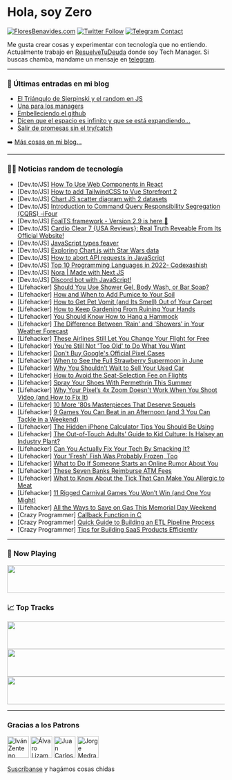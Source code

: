 # Hola, soy Zero

[![FloresBenavides.com](https://img.shields.io/website?down_message=oops&label=MiBlog&style=for-the-badge&up_message=online&url=https%3A%2F%2Ffloresbenavides.com)](https://floresbenavides.com) [![Twitter Follow](https://img.shields.io/twitter/follow/ZeroDragon?color=%231DA1F2&label=Follow&logo=twitter&logoColor=ffffff&style=for-the-badge)](https://twitter.com/zerodragon) [![Telegram Contact](https://img.shields.io/badge/escr%C3%ADbeme-ZeroDragon-%2326A5E4?style=for-the-badge&logo=telegram)](https://t.me/zerodragon)

Me gusta crear cosas y experimentar con tecnología que no entiendo.
Actualmente trabajo en [ResuelveTuDeuda](http://github.com/resuelve) donde soy Tech Manager.
Si buscas chamba, mandame un mensaje en [telegram](https://t.me/zerodragon).

---

### 📕 Últimas entradas en mi blog
<!-- BLOG-POST-LIST:START -->
- [El Triángulo de Sierpinski y el random en JS](https://floresbenavides.com/el-triangulo-de-sierpinski-y-el-random-en-js/)
- [Una para los managers](https://floresbenavides.com/una-para-los-managers/)
- [Embelleciendo el github](https://floresbenavides.com/embelleciendo-el-github/)
- [Dicen que el espacio es infinito y que se está expandiendo…](https://floresbenavides.com/dicen-que-el-espacio-es-infinito-y-que-se-esta-expandiendo/)
- [Salir de promesas sin el try/catch](https://floresbenavides.com/salir-de-promesas-sin-el-try-catch/)
<!-- BLOG-POST-LIST:END -->

➡️ [Más cosas en mi blog...](https://floresbenavides.com)

---

### 👨‍💻 Noticias random de tecnología
<!-- TECH-POSTS:START -->
- [Dev.to/JS] [How To Use Web Components in React](https://dev.to/mariusbongarts/how-to-use-web-components-in-react-5e43)
- [Dev.to/JS] [How to add TailwindCSS to Vue Storefront 2](https://dev.to/vue-storefront/how-to-add-tailwindcss-to-vue-storefront-2-1i7j)
- [Dev.to/JS] [Chart JS scatter diagram with 2 datasets](https://dev.to/genvejen/chart-js-scatter-diagram-with-2-datasets-5g06)
- [Dev.to/JS] [Introduction to Command Query Responsibility Segregation &lpar;CQRS&rpar; -iFour](https://dev.to/harshalsuthar/introduction-to-command-query-responsibility-segregation-cqrs-ifour-42jk)
- [Dev.to/JS] [FoalTS framework - Version 2.9 is here 🎉](https://dev.to/loicpoullain/foalts-framework-version-29-is-here-1j2i)
- [Dev.to/JS] [Cardio Clear 7 {USA Reviews}: Real Truth Reveable From Its Official Website!](https://dev.to/cardioclearget/cardio-clear-7-usa-reviews-real-truth-reveable-from-its-official-website-4p44)
- [Dev.to/JS] [JavaScript types feaver](https://dev.to/bacloud22/javascript-types-feaver-1gh)
- [Dev.to/JS] [Exploring Chart.js with Star Wars data](https://dev.to/devpower/exploring-chartjs-with-star-wars-data-2607)
- [Dev.to/JS] [How to abort API requests in JavaScript](https://dev.to/dulah/how-to-abort-api-requests-in-javascript-k53)
- [Dev.to/JS] [Top 10 Programming Languages in 2022- Codexashish](https://dev.to/mailashish/top-10-programming-languages-in-2022-codexashish-4i7a)
- [Dev.to/JS] [Nora | Made with Next JS](https://dev.to/madewithjavascript/nora-made-with-next-js-6oj)
- [Dev.to/JS] [Discord bot with JavaScript!](https://dev.to/swislokdev/discord-bot-with-javascript-1bg2)
- [Lifehacker] [Should You Use Shower Gel, Body Wash, or Bar Soap?](https://lifehacker.com/should-you-use-shower-gel-body-wash-or-bar-soap-1848980683)
- [Lifehacker] [How and When to Add Pumice to Your Soil](https://lifehacker.com/how-and-when-to-add-pumice-to-your-soil-1848980676)
- [Lifehacker] [How to Get Pet Vomit &lpar;and Its Smell&rpar; Out of Your Carpet](https://lifehacker.com/how-to-get-pet-vomit-and-its-smell-out-of-your-carpet-1848980277)
- [Lifehacker] [How to Keep Gardening From Ruining Your Hands](https://lifehacker.com/how-to-keep-gardening-from-ruining-your-hands-1848976829)
- [Lifehacker] [You Should Know How to Hang a Hammock](https://lifehacker.com/you-should-know-how-to-hang-a-hammock-1848976818)
- [Lifehacker] [The Difference Between &#39;Rain&#39; and &#39;Showers&#39; in Your Weather Forecast](https://lifehacker.com/the-difference-between-rain-and-showers-in-your-weather-1848976806)
- [Lifehacker] [These Airlines Still Let You Change Your Flight for Free](https://lifehacker.com/these-airlines-still-let-you-change-your-flight-for-fre-1848987886)
- [Lifehacker] [You&#39;re Still Not &#39;Too Old&#39; to Do What You Want](https://lifehacker.com/stop-thinking-youre-too-old-to-do-what-you-want-to-do-1848987700)
- [Lifehacker] [Don&#39;t Buy Google&#39;s Official Pixel Cases](https://lifehacker.com/dont-buy-googles-official-pixel-cases-1848987227)
- [Lifehacker] [When to See the Full Strawberry Supermoon in June](https://lifehacker.com/when-to-see-the-full-strawberry-supermoon-in-june-1848987372)
- [Lifehacker] [Why You Shouldn’t Wait to Sell Your Used Car](https://lifehacker.com/why-you-shouldn-t-wait-to-sell-your-used-car-1848986523)
- [Lifehacker] [How to Avoid the Seat-Selection Fee on Flights](https://lifehacker.com/how-to-avoid-the-seat-selection-fee-on-flights-1848986404)
- [Lifehacker] [Spray Your Shoes With Permethrin This Summer](https://lifehacker.com/spray-your-shoes-with-permethrin-this-summer-1848986173)
- [Lifehacker] [Why Your Pixel’s 4x Zoom Doesn&#39;t Work When You Shoot Video &lpar;and How to Fix It&rpar;](https://lifehacker.com/why-your-pixel-s-4x-zoom-doesnt-work-when-you-shoot-vid-1848986470)
- [Lifehacker] [10 More &#39;80s Masterpieces That Deserve Sequels](https://lifehacker.com/10-more-80s-masterpieces-that-deserve-sequels-1848979835)
- [Lifehacker] [9 Games You Can Beat in an Afternoon &lpar;and 3 You Can Tackle in a Weekend&rpar;](https://lifehacker.com/9-games-you-can-beat-in-an-afternoon-and-3-you-can-tac-1848939148)
- [Lifehacker] [The Hidden iPhone Calculator Tips You Should Be Using](https://lifehacker.com/the-hidden-iphone-calculator-tips-you-should-be-using-1848985678)
- [Lifehacker] [The Out-of-Touch Adults&#39; Guide to Kid Culture: Is Halsey an Industry Plant?](https://lifehacker.com/the-out-of-touch-adults-guide-to-kid-culture-is-halsey-1848984854)
- [Lifehacker] [Can You Actually Fix Your Tech By Smacking It?](https://lifehacker.com/can-you-actually-fix-your-tech-by-smacking-it-1848983083)
- [Lifehacker] [Your &#39;Fresh&#39; Fish Was Probably Frozen, Too](https://lifehacker.com/your-fresh-fish-was-probably-frozen-too-1848983328)
- [Lifehacker] [What to Do If Someone Starts an Online Rumor About You](https://lifehacker.com/what-to-do-if-someone-starts-an-online-rumor-about-you-1848983104)
- [Lifehacker] [These Seven Banks Reimburse ATM Fees](https://lifehacker.com/these-seven-banks-reimburse-atm-fees-1848982111)
- [Lifehacker] [What to Know About the Tick That Can Make You Allergic to Meat](https://lifehacker.com/what-to-know-about-the-tick-that-can-make-you-allergic-1848982558)
- [Lifehacker] [11 Rigged Carnival Games You Won’t Win &lpar;and One You Might&rpar;](https://lifehacker.com/11-rigged-carnival-games-you-won-t-win-and-one-you-mig-1848978227)
- [Lifehacker] [All the Ways to Save on Gas This Memorial Day Weekend](https://lifehacker.com/all-the-ways-to-save-on-gas-this-memorial-day-weekend-1848982450)
- [Crazy Programmer] [Callback Function in C](https://www.thecrazyprogrammer.com/2022/05/callback-function-in-c.html)
- [Crazy Programmer] [Quick Guide to Building an ETL Pipeline Process](https://www.thecrazyprogrammer.com/2022/05/quick-guide-to-building-an-etl-pipeline-process.html)
- [Crazy Programmer] [Tips for Building SaaS Products Efficiently](https://www.thecrazyprogrammer.com/2022/05/tips-for-building-saas-products-efficiently.html)<!-- TECH-POSTS:END -->

---

### 🎵 Now Playing
<a href="https://spotify-now-playing-dun.vercel.app/now-playing?open"><img src="https://spotify-now-playing-dun.vercel.app/now-playing" width="540" height="64"></a>

### 📈 Top Tracks
<a href="https://spotify-now-playing-dun.vercel.app/top-tracks?i=1&open"><img src="https://spotify-now-playing-dun.vercel.app/top-tracks?i=1" width="540" height="64"></a>
<a href="https://spotify-now-playing-dun.vercel.app/top-tracks?i=2&open"><img src="https://spotify-now-playing-dun.vercel.app/top-tracks?i=2" width="540" height="64"></a>
<a href="https://spotify-now-playing-dun.vercel.app/top-tracks?i=3&open"><img src="https://spotify-now-playing-dun.vercel.app/top-tracks?i=3" width="540" height="64"></a>

---

### Gracias a los Patrons
[<img src="https://avatars.githubusercontent.com/u/243380?v=4" alt="Iván Zenteno" width="50px">](https://github.com/k001) [<img src="https://avatars.githubusercontent.com/u/19955639?v=4" alt="Álvaro Lizama" width="50px">](https://github.com/alvarolizama) [<img src="https://avatars.githubusercontent.com/u/2718753?v=4" alt="Juan Carlos Ruiz" width="50px">](https://github.com/JuanCrg90) [<img src="https://avatars.githubusercontent.com/u/37025?v=4" alt="Jorge Medrano" width="50px">](https://github.com/h1pp1e) 

[Suscríbanse](https://www.patreon.com/zerodragon) y hagámos cosas chidas
